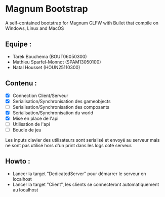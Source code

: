 # Magnum Bootstrap

A self-contained bootstrap for Magnum GLFW with Bullet that compile on Windows, Linux and MacOS

## Equipe : 
* Tarek Bouchema (BOUT06050300)
* Mathieu Sparfel-Monnot (SPAM13050100)
* Natal Housset (HOUN25110300)

## Contenu : 
- [x] Connection Client/Serveur
- [x] Serialisation/Synchronisation des gameobjects
- [ ] Serialisation/Synchronisation des composants
- [x]  Serialisation/Synchronisation du world
- [x] Mise en place de l'api
- [ ] Utilisation de l'api
- [ ] Boucle de jeu

Les inputs clavier des utilisateurs sont serialisé et envoyé au serveur mais ne sont pas utilisé hors d'un print dans les logs coté serveur.


## Howto : 
- Lancer la target "DedicatedServer" pour démarrer le serveur en localhost
- Lancer la target "Client", les clients se connecteront automatiquement au localhost
